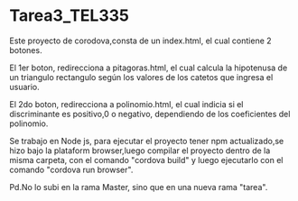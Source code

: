 # Tarea3_TEL335

Este proyecto de corodova,consta de un index.html, el cual contiene 2 botones.

El 1er boton, redirecciona a pitagoras.html, el cual calcula la hipotenusa de un triangulo rectangulo según los valores de los catetos que ingresa el usuario.

El 2do boton, redirecciona a polinomio.html, el cual indicia si el discriminante es positivo,0 o negativo, dependiendo de los coeficientes del polinomio.

Se trabajo en Node js, para ejecutar el proyecto tener npm actualizado,se hizo bajo la plataform browser,luego compilar el proyecto dentro de la misma carpeta, con el comando "cordova build" y luego ejecutarlo con el comando "cordova run browser".

Pd.No lo subi en la rama Master, sino que en una nueva rama "tarea".

